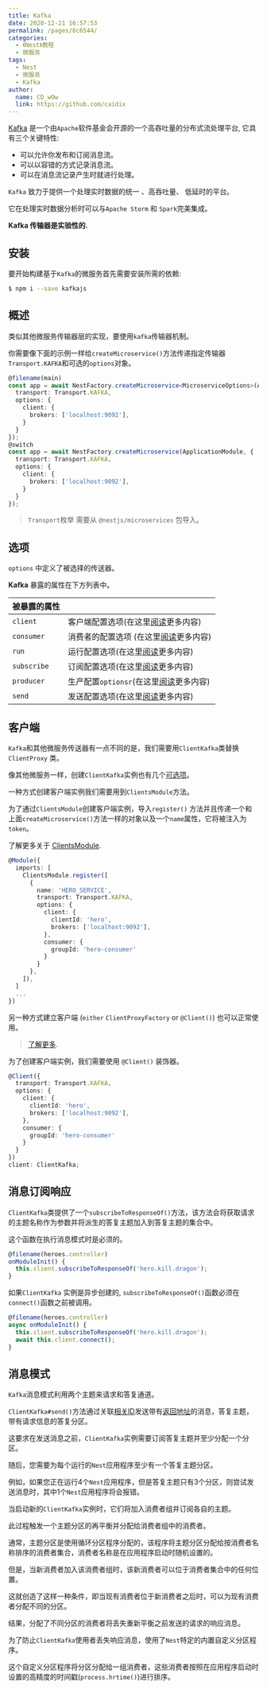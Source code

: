 ```yaml
---
title: Kafka
date: 2020-12-21 16:57:53
permalink: /pages/6c6544/
categories:
  - 《Nest》教程
  - 微服务
tags:
  - Nest
  - 微服务
  - Kafka
author: 
  name: CD_wOw
  link: https://github.com/caidix
---
```


[Kafka](https://kafka.apache.org/) 是一个由`Apache`软件基金会开源的一个高吞吐量的分布式流处理平台, 它具有三个关键特性:

- 可以允许你发布和订阅消息流。
- 可以以容错的方式记录消息流。
- 可以在消息流记录产生时就进行处理。

`Kafka` 致力于提供一个处理实时数据的统一 、高吞吐量、 低延时的平台。 

它在处理实时数据分析时可以与`Apache Storm` 和 `Spark`完美集成。

**Kafka 传输器是实验性的.**

## 安装

要开始构建基于`Kafka`的微服务首先需要安装所需的依赖:

```bash
$ npm i --save kafkajs
```

## 概述

类似其他微服务传输器层的实现，要使用`kafka`传输器机制。

你需要像下面的示例一样给`createMicroservice()`方法传递指定传输器`Transport.KAFKA`和可选的`options`对象。

```typescript
@filename(main)
const app = await NestFactory.createMicroservice<MicroserviceOptions>(ApplicationModule, {
  transport: Transport.KAFKA,
  options: {
    client: {
      brokers: ['localhost:9092'],
    }
  }
});
@switch
const app = await NestFactory.createMicroservice(ApplicationModule, {
  transport: Transport.KAFKA,
  options: {
    client: {
      brokers: ['localhost:9092'],
    }
  }
});
```

> `Transport`枚举 需要从 `@nestjs/microservices` 包导入。

## 选项

`options` 中定义了被选择的传送器。 

**Kafka** 暴露的属性在下方列表中。

| 被暴露的属性 |                                                              |
| ------------ | ------------------------------------------------------------ |
| `client`     | 客户端配置选项(在这里[阅读](https://kafka.js.org/docs/configuration)更多内容) |
| `consumer`   | 消费者的配置选项 (在这里[阅读](https://kafka.js.org/docs/consuming#a-name-options-a-options)更多内容) |
| `run`        | 运行配置选项(在这里[阅读](https://kafka.js.org/docs/consuming)更多内容) |
| `subscribe`  | 订阅配置选项(在这里[阅读](https://kafka.js.org/docs/consuming#frombeginning)更多内容) |
| `producer`   | 生产配置`optionsr`(在这里[阅读](https://kafka.js.org/docs/producing#options)更多内容) |
| `send`       | 发送配置选项(在这里[阅读](https://kafka.js.org/docs/producing#options)更多内容) |

## 客户端

`Kafka`和其他微服务传送器有一点不同的是，我们需要用`ClientKafka`类替换`ClientProxy` 类。

像其他微服务一样，创建`ClientKafka`实例也有几个[可选项](https://docs.nestjs.com/microservices/basics#client)。

一种方式创建客户端实例我们需要用到`ClientsModule`方法。 

为了通过`ClientsModule`创建客户端实例，导入`register()` 方法并且传递一个和上面`createMicroservice()`方法一样的对象以及一个`name`属性，它将被注入为`token`。

了解更多关于 [ClientsModule](https://docs.nestjs.com/microservices/basics#client).

```typescript
@Module({
  imports: [
    ClientsModule.register([
      {
        name: 'HERO_SERVICE',
        transport: Transport.KAFKA,
        options: {
          client: {
            clientId: 'hero',
            brokers: ['localhost:9092'],
          },
          consumer: {
            groupId: 'hero-consumer'
          }
        }
      },
    ]),
  ]
  ...
})
```

另一种方式建立客户端 (`either` `ClientProxyFactory` or `@Client()`) 也可以正常使用。

>  [了解更多](https://docs.nestjs.com/microservices/basics#client).

为了创建客户端实例，我们需要使用 `@Client()` 装饰器。

```typescript
@Client({
  transport: Transport.KAFKA,
  options: {
    client: {
      clientId: 'hero',
      brokers: ['localhost:9092'],
    },
    consumer: {
      groupId: 'hero-consumer'
    }
  }
})
client: ClientKafka;
```

## 消息订阅响应

`ClientKafka`类提供了一个`subscribeToResponseOf()`方法，该方法会将获取请求的主题名称作为参数并将派生的答复主题加入到答复主题的集合中。

这个函数在执行消息模式时是必须的。

```typescript
@filename(heroes.controller)
onModuleInit() {
  this.client.subscribeToResponseOf('hero.kill.dragon');
}
```

如果`ClientKafka` 实例是异步创建的, `subscribeToResponseOf()`函数必须在`connect()`函数之前被调用。

```typescript
@filename(heroes.controller)
async onModuleInit() {
  this.client.subscribeToResponseOf('hero.kill.dragon');
  await this.client.connect();
}
```

## 消息模式

`Kafka`消息模式利用两个主题来请求和答复通道。

`ClientKafka#send()`方法通过关联[相关ID](https://www.enterpriseintegrationpatterns.com/patterns/messaging/CorrelationIdentifier.html)发送带有[返回地址](https://www.enterpriseintegrationpatterns.com/patterns/messaging/ReturnAddress.html)的消息，答复主题，带有请求信息的答复分区。 

这要求在发送消息之前，`ClientKafka`实例需要订阅答复主题并至少分配一个分区。

随后，您需要为每个运行的`Nest`应用程序至少有一个答复主题分区。

例如，如果您正在运行4个`Nest`应用程序，但是答复主题只有3个分区，则尝试发送消息时，其中1个`Nest`应用程序将会报错。

当启动新的`ClientKafka`实例时，它们将加入消费者组并订阅各自的主题。

此过程触发一个主题分区的再平衡并分配给消费者组中的消费者。

通常，主题分区是使用循环分区程序分配的，该程序将主题分区分配给按消费者名称排序的消费者集合，消费者名称是在应用程序启动时随机设置的。

但是，当新消费者加入该消费者组时，该新消费者可以位于消费者集合中的任何位置。

这就创造了这样一种条件，即当现有消费者位于新消费者之后时，可以为现有消费者分配不同的分区。

结果，分配了不同分区的消费者将丢失重新平衡之前发送的请求的响应消息。

为了防止`ClientKafka`使用者丢失响应消息，使用了`Nest`特定的内置自定义分区程序。

这个自定义分区程序将分区分配给一组消费者，这些消费者按照在应用程序启动时设置的高精度的时间戳(`process.hrtime()`)进行排序。